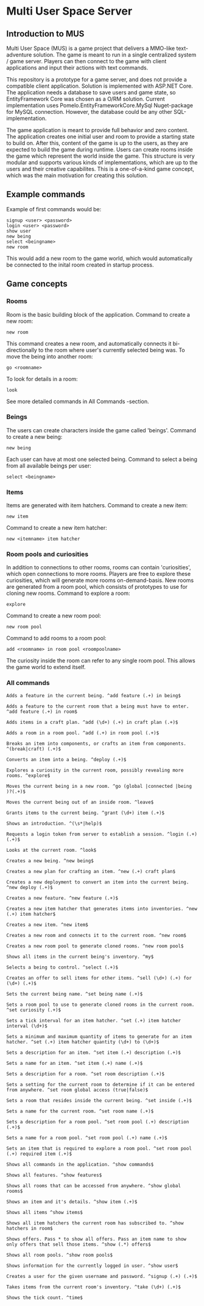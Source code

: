 # Multi User Space Server

## Introduction to MUS

Multi User Space (MUS) is a game project that delivers a MMO-like text-adventure solution.
The game is meant to run in a single centralized system / game server.
Players can then connect to the game with client applications and input their actions with text commands.

This repository is a prototype for a game server, and does not provide a compatible client application.
Solution is implemented with ASP.NET Core.
The application needs a database to save users and game state, so EntityFramework Core was chosen as a O/RM solution.
Current implementation uses Pomelo.EntityFrameworkCore.MySql Nuget-package for MySQL connection.
However, the database could be any other SQL-implementation.

The game application is meant to provide full behavior and zero content.
The application creates one initial user and room to provide a starting state to build on.
After this, content of the game is up to the users, as they are expected to build the game during runtime.
Users can create rooms inside the game which represent the world inside the game.
This structure is very modular and supports various kinds of implementations, which are up to the users and their creative capabilites.
This is a one-of-a-kind game concept, which was the main motivation for creating this solution.

## Example commands

Example of first commands would be:

```
signup <user> <password>
login <user> <password>
show user
new being
select <beingname>
new room
```

This would add a new room to the game world, which would automatically be connected to the inital room created in startup process.

## Game concepts

### Rooms

Room is the basic building block of the application.
Command to create a new room:

```
new room
```

This command creates a new room, and automatically connects it bi-directionally to the room where user's currently selected being was.
To move the being into another room:

```
go <roomname>
```

To look for details in a room:

```
look
```
See more detailed commands in All Commands -section.

### Beings

The users can create characters inside the game called 'beings'.
Command to create a new being:

```
new being
```

Each user can have at most one selected being. Command to select a being from all available beings per user:

```
select <beingname>
```

### Items

Items are generated with item hatchers.
Command to create a new item:

```
new item
```

Command to create a new item hatcher:

```
new <itemname> item hatcher
```

### Room pools and curiosities

In addition to connections to other rooms, rooms can contain 'curiosities', which open connections to more rooms.
Players are free to explore these curiosities, which will generate more rooms on-demand-basis.
New rooms are generated from a room pool, which consists of prototypes to use for cloning new rooms.
Command to explore a room:

```
explore
```

Command to create a new room pool:

```
new room pool
```

Command to add rooms to a room pool:

```
add <roomname> in room pool <roompoolname>
```

The curiosity inside the room can refer to any single room pool.
This allows the game world to extend itself.

### All commands

```
Adds a feature in the current being. ^add feature (.+) in being$

Adds a feature to the current room that a being must have to enter. ^add feature (.+) in room$

Adds items in a craft plan. ^add (\d+) (.+) in craft plan (.+)$

Adds a room in a room pool. ^add (.+) in room pool (.+)$

Breaks an item into components, or crafts an item from components. ^(break|craft) (.+)$

Converts an item into a being. ^deploy (.+)$

Explores a curiosity in the current room, possibly revealing more rooms. ^explore$

Moves the current being in a new room. ^go (global |connected |being )?(.+)$

Moves the current being out of an inside room. ^leave$

Grants items to the current being. ^grant (\d+) item (.+)$

Shows an introduction. ^(\s*|help)$

Requests a login token from server to establish a session. ^login (.+) (.+)$

Looks at the current room. ^look$

Creates a new being. ^new being$

Creates a new plan for crafting an item. ^new (.+) craft plan$

Creates a new deployment to convert an item into the current being. ^new deploy (.+)$

Creates a new feature. ^new feature (.+)$

Creates a new item hatcher that generates items into inventories. ^new (.+) item hatcher$

Creates a new item. ^new item$

Creates a new room and connects it to the current room. ^new room$

Creates a new room pool to generate cloned rooms. ^new room pool$

Shows all items in the current being's inventory. ^my$

Selects a being to control. ^select (.+)$

Creates an offer to sell items for other items. ^sell (\d+) (.+) for (\d+) (.+)$

Sets the current being name. ^set being name (.+)$

Sets a room pool to use to generate cloned rooms in the current room. ^set curiosity (.+)$

Sets a tick interval for an item hatcher. ^set (.+) item hatcher interval (\d+)$

Sets a minimum and maximum quantity of items to generate for an item hatcher. ^set (.+) item hatcher quantity (\d+) to (\d+)$

Sets a description for an item. ^set item (.+) description (.+)$

Sets a name for an item. ^set item (.+) name (.+)$

Sets a description for a room. ^set room description (.+)$

Sets a setting for the current room to determine if it can be entered from anywhere. ^set room global access (true|false)$

Sets a room that resides inside the current being. ^set inside (.+)$

Sets a name for the current room. ^set room name (.+)$

Sets a description for a room pool. ^set room pool (.+) description (.+)$

Sets a name for a room pool. ^set room pool (.+) name (.+)$

Sets an item that is required to explore a room pool. ^set room pool (.+) required item (.+)$

Shows all commands in the application. ^show commands$

Shows all features. ^show features$

Shows all rooms that can be accessed from anywhere. ^show global rooms$

Shows an item and it's details. ^show item (.+)$

Shows all items ^show items$

Shows all item hatchers the current room has subscribed to. ^show hatchers in room$

Shows offers. Pass * to show all offers. Pass an item name to show only offers that sell those items. ^show (.*) offers$

Shows all room pools. ^show room pools$

Shows information for the currently logged in user. ^show user$

Creates a user for the given username and password. ^signup (.+) (.+)$

Takes items from the current room's inventory. ^take (\d+) (.+)$

Shows the tick count. ^time$
```
